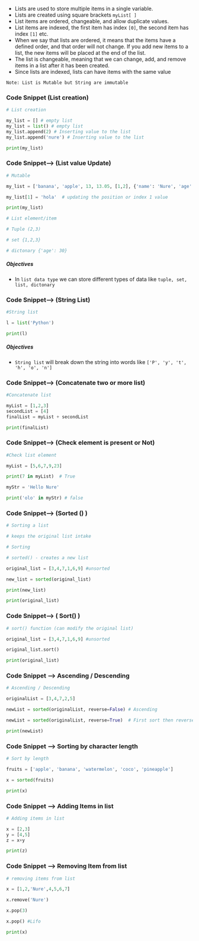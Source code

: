 - Lists are used to store multiple items in a single variable.
- Lists are created using square brackets  `myList[ ]`
- List items are ordered, changeable, and allow duplicate values.
- List items are indexed, the first item has index `[0]`, the second item has index `[1]` etc.
- When we say that lists are ordered, it means that the items have a defined order, and that order will not change.  If you add new items to a list, the new items will be placed at the end of the list.
- The list is changeable, meaning that we can change, add, and remove items in a list after it has been created.
- Since lists are indexed, lists can have items with the same value

`Note: List is Mutable but String are immutable` 


### Code Snippet (List creation)

```Python
# List creation

my_list = [] # empty list
my_list = list() # empty list
my_list.append(2) # Inserting value to the list
my_list.append('nure') # Inserting value to the list

print(my_list)
```

### Code Snippet--> (List value Update)

```Python
# Mutable

my_list = ['banana', 'apple', 13, 13.05, [1,2], {'name': 'Nure', 'age': 13}, (1,2,3), {'banana', 'apple'}, None] # Creating List 

my_list[1] = 'hola'  # updating the position or index 1 value

print(my_list)

# List element/item

# Tuple (2,3)

# set {1,2,3}

# dictonary {'age': 30}
```
##### Objectives
- In `list data type` we can store different types of data like `tuple, set, list, dictonary `


### Code Snippet--> (String List)

```Python
#String list

l = list('Python')

print(l)

```
##### Objectives 
-  `String list` will break down  the string into words like `['P', 'y', 't', 'h', 'o', 'n']`

### Code Snippet--> (Concatenate two or more list)

```Python
#Concatenate list

myList = [1,2,3]
secondList = [4]
finalList = myList + secondList

print(finalList)

```


### Code Snippet--> (Check element is present or Not)

```Python
#Check list element

myList = [5,6,7,9,23]

print(7 in myList)  # True

myStr = 'Hello Nure'

print('olo' in myStr) # false

```


### Code Snippet--> (Sorted () )

```Python
# Sorting a list

# keeps the original list intake

# Sorting

# sorted() - creates a new list

original_list = [3,4,7,1,6,9] #unsorted

new_list = sorted(original_list)

print(new_list)

print(original_list)

```


### Code Snippet--> ( Sort() )

```Python
# sort() function (can modify the original list)

original_list = [3,4,7,1,6,9] #unsorted

original_list.sort()

print(original_list)


```


### Code Snippet --> Ascending / Descending 

```Python
# Ascending / Descending

originalList = [3,4,7,2,5]

newList = sorted(originalList, reverse=False) # Ascending 

newList = sorted(originalList, reverse=True)  # First sort then reverse the list

print(newList)
```

### Code Snippet --> Sorting by character length

```Python
# Sort by length

fruits = ['apple', 'banana', 'watermelon', 'coco', 'pineapple']

x = sorted(fruits)

print(x)
```

### Code Snippet --> Adding Items in list

```Python
# Adding items in list

x = [2,3]
y = [4,5]
z = x+y

print(z)
```

### Code Snippet --> Removing Item from list

```Python
# removing items from list

x = [1,2,'Nure',4,5,6,7]

x.remove('Nure')

x.pop(3)

x.pop() #Lifo

print(x)
```


